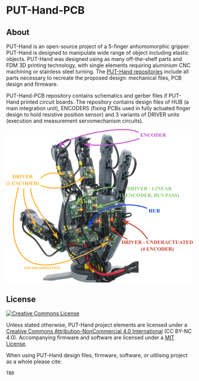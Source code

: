 # PUT-Hand-PCB

## About

PUT-Hand is an open-source project of a 5-finger anhomomorphic gripper. PUT-Hand is designed to manipulate wide range of object including elastic objects. PUT-Hand was designed using as many off-the-shelf parts and FDM 3D printing technology, with single elements requiring aluminium CNC machining or stainless steel turning. The [PUT-Hand repositories](https://github.com/puthand) include all parts necessary to recreate the proposed design: mechanical files, PCB design and firmware.

PUT-Hand-PCB repository contains schematics and gerber files if PUT-Hand printed circuit boards. The repository contains design files of HUB (a main integration unit), ENCODERS (fixing PCBs used in fully actuated finger design to hold resistive position sensor) and 3 variants of DRIVER units (execution and measurement servomechanism circuits).

![alt text](./images/PUT-Hand-ALL.png)

## License

<a rel="license" href="http://creativecommons.org/licenses/by-nc/4.0/"><img alt="Creative Commons License" style="border-width:0" src="https://i.creativecommons.org/l/by-nc/4.0/88x31.png" /></a>

Unless stated otherwise, PUT-Hand project elements are licensed under a [Creative Commons Attribution-NonCommercial 4.0 International](https://creativecommons.org/licenses/by-nc/4.0/) (CC BY-NC 4.0). Accompanying firmware and software are licensed under a [MIT License](https://opensource.org/licenses/MIT).

When using PUT-Hand design files, firmware, software, or utilising project as a whole please cite:

```plaintext
TBD
```
